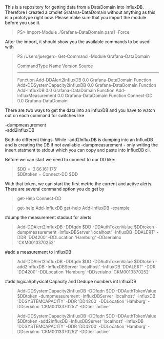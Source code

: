 This is a repository for getting data from a DataDomain into InfluxDB.
Therefore I created a cmdlet Grafana-DataDomain without anything as this is a prototype right now. Please make sure that you import the module before you use it.   

>PS> Import-Module ./Grafana-DataDomain.psm1  -Force  

After the import, it should show you the available commands to be used with  

  
>PS /Users/juergen> Get-Command -Module Grafana-DataDomain
>
>CommandType     Name                                               Version    Source
>-----------     ----                                               -------    ------
>Function        Add-DDAlert2InfluxDB                               0.0        Grafana-DataDomain
>Function        Add-DDSystemCapacity2InfluxDB                      0.0        Grafana-DataDomain
>Function        Add-InfluxDB                                       0.0        Grafana-DataDomain
>Function        Add-InfluxMeasurement                              0.0        Grafana-DataDomain
>Function        Connect-DD                                         0.0        Grafana-DataDomain

There are two ways to get the data into an influxDB and you have to watch out on each command for switches like  

-dumpmeasurement  
-add2InfluxDB  

Both do different things. While -add2InfluxDB is dumping into an InfluxDB and is creating the DB if not available
-dumpmeasurement  - only writing the insert statment to stdout which you can copy and paste into InfluxDB cli.  

Before we can start we need to connect to our DD like:
>$DD = '3.66.161.175'  
>$DDtoken = Connect-DD $DD  

With that token, we can start the first metric the current and active alerts.
There are several command option you do get by  
>get-Help Connect-DD  

>get-help Add-InfluxDB 
>get-help Add-InfluxDB -example

#dump the measurement stadout for alerts
>Add-DDAlert2InfluxDB -DDfqdn $DD -DDAuthTokenValue $DDtoken -dumpmeasurement -InfluxDBServer 'localhost' -InfluxDB 'DDALERT' -DDR 'DD4200' -DDLocation 'Hamburg' -DDserialno 'CKM0013370252' 

#add a measurement to InfluxDB
>Add-DDAlert2InfluxDB  -DDfqdn $DD -DDAuthTokenValue $DDtoken -add2InfluxDB -InfluxDBServer 'localhost' -InfluxDB 'DDALERT' -DDR 'DD4200' -DDLocation 'Hamburg' -DDserialno 'CKM0013370252'

#add logical/physical Capacity and Dedupe numbers int InfluxDB
>Add-DDSystemCapacity2InfluxDB -DDfqdn $DD -DDAuthTokenValue $DDtoken -dumpmeasurement -InfluxDBServer 'localhost' -InfluxDB 'DDSYSTEMCAPACITY' -DDR 'DD4200' -DDLocation 'Hamburg' -DDserialno 'CKM0013370252' -DDtier 'active'

>Add-DDSystemCapacity2InfluxDB -DDfqdn $DD -DDAuthTokenValue $DDtoken -add2InfluxDB  -InfluxDBServer 'localhost' -InfluxDB 'DDSYSTEMCAPACITY' -DDR 'DD4200' -DDLocation 'Hamburg' -DDserialno 'CKM0013370252' -DDtier 'active'
